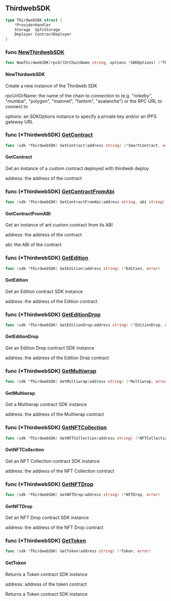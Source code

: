 
## ThirdwebSDK

```go
type ThirdwebSDK struct {
    *ProviderHandler
    Storage  IpfsStorage
    Deployer ContractDeployer
}
```

### func [NewThirdwebSDK](<https://github.com/thirdweb-dev/go-sdk/blob/main/thirdweb/sdk.go#L25>)

```go
func NewThirdwebSDK(rpcUrlOrChainName string, options *SDKOptions) (*ThirdwebSDK, error)
```

#### NewThirdwebSDK

Create a new instance of the Thirdweb SDK

rpcUrlOrName: the name of the chain to connection to \(e\.g\. "rinkeby", "mumbai", "polygon", "mainnet", "fantom", "avalanche"\) or the RPC URL to connect to

options: an SDKOptions instance to specify a private key and/or an IPFS gateway URL

### func \(\*ThirdwebSDK\) [GetContract](<https://github.com/thirdweb-dev/go-sdk/blob/main/thirdweb/sdk.go#L166>)

```go
func (sdk *ThirdwebSDK) GetContract(address string) (*SmartContract, error)
```

#### GetContract

Get an instance of a custom contract deployed with thirdweb deploy

address: the address of the contract

### func \(\*ThirdwebSDK\) [GetContractFromAbi](<https://github.com/thirdweb-dev/go-sdk/blob/main/thirdweb/sdk.go#L182>)

```go
func (sdk *ThirdwebSDK) GetContractFromAbi(address string, abi string) (*SmartContract, error)
```

#### GetContractFromABI

Get an instance of ant custom contract from its ABI

address: the address of the contract

abi: the ABI of the contract

### func \(\*ThirdwebSDK\) [GetEdition](<https://github.com/thirdweb-dev/go-sdk/blob/main/thirdweb/sdk.go#L94>)

```go
func (sdk *ThirdwebSDK) GetEdition(address string) (*Edition, error)
```

#### GetEdition

Get an Edition contract SDK instance

address: the address of the Edition contract

### func \(\*ThirdwebSDK\) [GetEditionDrop](<https://github.com/thirdweb-dev/go-sdk/blob/main/thirdweb/sdk.go#L138>)

```go
func (sdk *ThirdwebSDK) GetEditionDrop(address string) (*EditionDrop, error)
```

#### GetEditionDrop

Get an Edition Drop contract SDK instance

address: the address of the Edition Drop contract

### func \(\*ThirdwebSDK\) [GetMultiwrap](<https://github.com/thirdweb-dev/go-sdk/blob/main/thirdweb/sdk.go#L152>)

```go
func (sdk *ThirdwebSDK) GetMultiwrap(address string) (*Multiwrap, error)
```

#### GetMultiwrap

Get a Multiwrap contract SDK instance

address: the address of the Multiwrap contract

### func \(\*ThirdwebSDK\) [GetNFTCollection](<https://github.com/thirdweb-dev/go-sdk/blob/main/thirdweb/sdk.go#L80>)

```go
func (sdk *ThirdwebSDK) GetNFTCollection(address string) (*NFTCollection, error)
```

#### GetNFTCollection

Get an NFT Collection contract SDK instance

address: the address of the NFT Collection contract

### func \(\*ThirdwebSDK\) [GetNFTDrop](<https://github.com/thirdweb-dev/go-sdk/blob/main/thirdweb/sdk.go#L124>)

```go
func (sdk *ThirdwebSDK) GetNFTDrop(address string) (*NFTDrop, error)
```

#### GetNFTDrop

Get an NFT Drop contract SDK instance

address: the address of the NFT Drop contract

### func \(\*ThirdwebSDK\) [GetToken](<https://github.com/thirdweb-dev/go-sdk/blob/main/thirdweb/sdk.go#L110>)

```go
func (sdk *ThirdwebSDK) GetToken(address string) (*Token, error)
```

#### GetToken

Returns a Token contract SDK instance

address: address of the token contract

Returns a Token contract SDK instance
